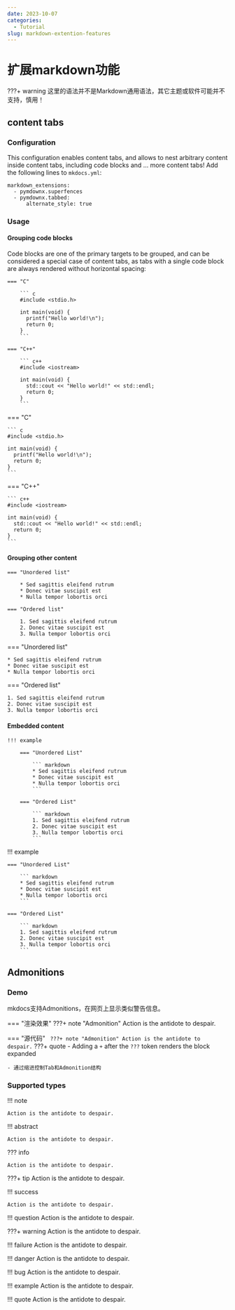 ```yaml
---
date: 2023-10-07
categories:
  - Tutorial
slug: markdown-extention-features
---
```


# 扩展markdown功能


???+ warning
    这里的语法并不是Markdown通用语法，其它主题或软件可能并不支持，慎用！

## content tabs

### Configuration

This configuration enables content tabs, and allows to nest arbitrary content inside content tabs, including code blocks and ... more content tabs! Add the following lines to `mkdocs.yml`:

``` 
markdown_extensions:
  - pymdownx.superfences
  - pymdownx.tabbed:
      alternate_style: true

```
### Usage

#### Grouping code blocks

Code blocks are one of the primary targets to be grouped, and can be considered a special case of content tabs, as tabs with a single code block are always rendered without horizontal spacing:

``` title="Content tabs with code blocks"
=== "C"

    ``` c
    #include <stdio.h>

    int main(void) {
      printf("Hello world!\n");
      return 0;
    }
    ```

=== "C++"

    ``` c++
    #include <iostream>

    int main(void) {
      std::cout << "Hello world!" << std::endl;
      return 0;
    }
    ```
```

=== "C"

    ``` c
    #include <stdio.h>

    int main(void) {
      printf("Hello world!\n");
      return 0;
    }
    ```

=== "C++"

    ``` c++
    #include <iostream>

    int main(void) {
      std::cout << "Hello world!" << std::endl;
      return 0;
    }
    ```

#### Grouping other content

``` title="Content tabs"
=== "Unordered list"

    * Sed sagittis eleifend rutrum
    * Donec vitae suscipit est
    * Nulla tempor lobortis orci

=== "Ordered list"

    1. Sed sagittis eleifend rutrum
    2. Donec vitae suscipit est
    3. Nulla tempor lobortis orci

```

=== "Unordered list"

    * Sed sagittis eleifend rutrum
    * Donec vitae suscipit est
    * Nulla tempor lobortis orci

=== "Ordered list"

    1. Sed sagittis eleifend rutrum
    2. Donec vitae suscipit est
    3. Nulla tempor lobortis orci

#### Embedded content

``` title="Content tabs in admonition"
!!! example

    === "Unordered List"

        ``` markdown
        * Sed sagittis eleifend rutrum
        * Donec vitae suscipit est
        * Nulla tempor lobortis orci
        ```

    === "Ordered List"

        ``` markdown
        1. Sed sagittis eleifend rutrum
        2. Donec vitae suscipit est
        3. Nulla tempor lobortis orci
        ```

``` 

!!! example

    === "Unordered List"

        ``` markdown
        * Sed sagittis eleifend rutrum
        * Donec vitae suscipit est
        * Nulla tempor lobortis orci
        ```

    === "Ordered List"

        ``` markdown
        1. Sed sagittis eleifend rutrum
        2. Donec vitae suscipit est
        3. Nulla tempor lobortis orci
        ```


## Admonitions

### Demo
mkdocs支持Admonitions，在网页上显示类似警告信息。

=== "渲染效果"
    ???+ note "Admonition"
        Action is the antidote to despair.

=== "源代码"
    ``` 
    ???+ note "Admonition"
        Action is the antidote to despair.
    ```
???+ quote
    - Adding a `+` after the `???` token renders the block expanded

    - 通过缩进控制Tab和Admonition结构


### Supported types

!!! note

    Action is the antidote to despair.

!!! abstract

    Action is the antidote to despair.

??? info

    Action is the antidote to despair.

???+ tip
    Action is the antidote to despair.
    
!!! success

    Action is the antidote to despair.
    
!!! question
    Action is the antidote to despair.
    
???+ warning
    Action is the antidote to despair.
        
!!! failure
    Action is the antidote to despair.
        
!!! danger
    Action is the antidote to despair.
        
!!! bug
    Action is the antidote to despair.
        
!!! example
    Action is the antidote to despair.
            
!!! quote
    Action is the antidote to despair.
    
 